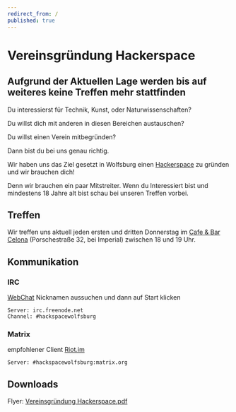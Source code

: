 ```yaml
---
redirect_from: /
published: true
---
```

# Vereinsgründung Hackerspace

## **Aufgrund der Aktuellen Lage werden bis auf weiteres keine Treffen mehr stattfinden**

Du interessierst für Technik, Kunst, oder Naturwissenschaften?

Du willst dich mit anderen in diesen Bereichen austauschen? 

Du willst einen Verein mitbegründen?

Dann bist du bei uns genau richtig.

Wir haben uns das Ziel gesetzt in Wolfsburg einen [Hackerspace](https://de.wikipedia.org/wiki/Hackerspace) zu gründen und wir brauchen dich!

Denn wir brauchen ein paar Mitstreiter.
Wenn du Interessiert bist und mindestens 18 Jahre alt bist schau bei unseren Treffen vorbei.

## Treffen

Wir treffen uns aktuell jeden ersten und dritten Donnerstag im [Cafe & Bar Celona](https://duckduckgo.com/?q=cafe+%26+bar+celona+wolfsburg&t=brave&ia=web&iaxm=places) (Porschestraße 32, bei Imperial) zwischen 18 und 19 Uhr.

## Kommunikation

### IRC

[WebChat](https://kiwiirc.com/nextclient/irc.freenode.net/#hackspacewolfsburg)
Nicknamen aussuchen und dann auf Start klicken

	Server: irc.freenode.net
	Channel: #hackspacewolfsburg

### Matrix

empfohlener Client [Riot.im](https://about.riot.im)

	Server: #hackspacewolfsburg:matrix.org

## Downloads

Flyer: [Vereinsgründung Hackerspace.pdf](https://github.com/SparklingPower/hackerspace-wolfsburg/raw/master/Vereinsgr%C3%BCndung%20Hackerspace.pdf)
